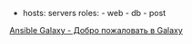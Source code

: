 
- hosts: servers 
  roles: 
	   - web
	   - db
	   - post



[Ansible Galaxy - Добро пожаловать в Galaxy](https://galaxy.ansible.com/ui/)
